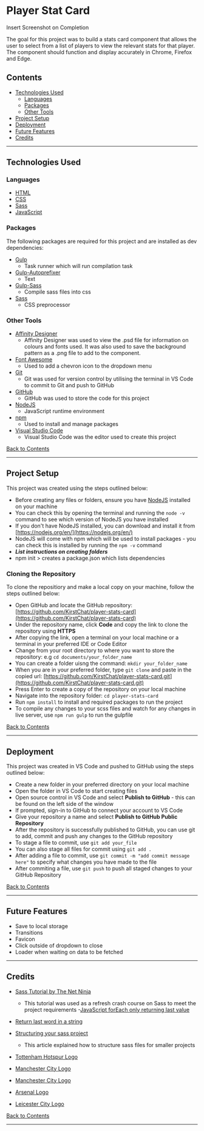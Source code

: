# Player Stat Card

Insert Screenshot on Completion

The goal for this project was to build a stats card component that allows the user to select from a list of players to view the relevant stats for that player. The component should function and display accurately in Chrome, Firefox and Edge.

## Contents

- [Technologies Used](#technologies-used)
  - [Languages](#languages)
  - [Packages](#packages)
  - [Other Tools](#other-tools)
- [Project Setup](#project-setup)
- [Deployment](#deployment)
- [Future Features](#future-features)
- [Credits](#credits)

---

## Technologies Used

### Languages

- [HTML](https://developer.mozilla.org/en-US/docs/Web/HTML)
- [CSS](https://developer.mozilla.org/en-US/docs/Web/CSS)
- [Sass](https://sass-lang.com/)
- [JavaScript](https://javascript.info/)

### Packages

The following packages are required for this project and are installed as dev dependencies:

- [Gulp](https://gulpjs.com/)
  - Task runner which will run compilation task
- [Gulp-Autoprefixer](https://www.npmjs.com/package/gulp-autoprefixer)
  - Text
- [Gulp-Sass](https://www.npmjs.com/package/gulp-sass)
  - Compile sass files into css
- [Sass](https://www.npmjs.com/package/sass)
  - CSS preprocessor

### Other Tools

- [Affinity Designer](https://affinity.serif.com/en-gb/designer/)
  - Affinity Designer was used to view the .psd file for information on colours and fonts used. It was also used to save the background pattern as a .png file to add to the component.
- [Font Awesome](https://fontawesome.com/)
  - Used to add a chevron icon to the dropdown menu
- [Git](https://git-scm.com/)
  - Git was used for version control by utilising the terminal in VS Code to commit to Git and push to GitHub
- [GitHub](https://github.com/)
  - GitHub was used to store the code for this project
- [NodeJS](https://nodejs.org/en/)
  - JavaScript runtime environment
- [npm](https://www.npmjs.com/)
  - Used to install and manage packages
- [Visual Studio Code](https://code.visualstudio.com/)
  - Visual Studio Code was the editor used to create this project

[Back to Contents](#contents)

---

## Project Setup

This project was created using the steps outlined below:

- Before creating any files or folders, ensure you have [NodeJS](https://nodejs.org/en/) installed on your machine
- You can check this by opening the terminal and running the `node -v` command to see which version of NodeJS you have installed
- If you don't have NodeJS installed, you can download and install it from [https://nodejs.org/en/](https://nodejs.org/en/)
- NodeJS will come with npm which will be used to install packages - you can check this is installed by running the `npm -v` command
- ***List instructions on creating folders***
- npm init > creates a package.json which lists dependencies

### Cloning the Repository

To clone the repositiory and make a local copy on your machine, follow the steps outlined below:

- Open GitHub and locate the GitHub repository: [https://github.com/KirstChat/player-stats-card](https://github.com/KirstChat/player-stats-card)
- Under the repository name, click **Code** and copy the link to clone the repository using **HTTPS**
- After copying the link, open a terminal on your local machine or a terminal in your preferred IDE or Code Editor
- Change from your root directory to where you want to store the repository: e.g `cd documents/your_folder_name`
- You can create a folder uisng the command: `mkdir your_folder_name`
- When you are in your preferred folder, type `git clone` and paste in the copied url: [https://github.com/KirstChat/player-stats-card.git](https://github.com/KirstChat/player-stats-card.git)
- Press Enter to create a copy of the repository on your local machine
- Navigate into the repository folder: `cd player-stats-card`
- Run `npm install` to install and required packages to run the project
- To compile any changes to your scss files and watch for any changes in live server, use `npm run gulp` to run the gulpfile

[Back to Contents](#contents)

---

## Deployment

This project was created in VS Code and pushed to GitHub using the steps outlined below:

- Create a new folder in your preferred directory on your local machine
- Open the folder in VS Code to start creating files
- Open source control in VS Code and select **Publish to GitHub** - this can be found on the left side of the window
- If prompted, sign-in to GitHub to connect your account to VS Code
- Give your repository a name and select **Publish to GitHub Public Repository**
- After the repository is successfully published to GitHub, you can use git to add, commit and push any changes to the GitHub repository
- To stage a file to commit, use `git add your_file`
- You can also stage all files for commit using `git add .`
- After adding a file to commit, use `git commit -m "add commit message here"` to specify what changes you have made to the file
- After commiting a file, use `git push` to push all staged changes to your GitHub Repository

[Back to Contents](#contents)

---

## Future Features

- Save to local storage
- Transitions
- Favicon
- Click outside of dropdown to close
- Loader when waiting on data to be fetched

---

## Credits

- [Sass Tutorial by The Net Ninja](https://www.youtube.com/watch?v=_kqN4hl9bGc&list=PL4cUxeGkcC9jxJX7vojNVK-o8ubDZEcNb)
  - This tutorial was used as a refresh crash course on Sass to meet the project requirements
-[JavaScript forEach only returning last value](https://stackoverflow.com/questions/46808693/foreach-prints-only-last-value-the-typical-closure-issue-in-javascript)
- [Return last word in a string](https://stackoverflow.com/questions/20883404/javascript-returning-the-last-word-in-a-string)
- [Structuring your sass project](https://itnext.io/structuring-your-sass-projects-c8d41fa55ed4)
  - This article explained how to structure sass files for smaller projects

- [Tottenham Hotspur Logo](https://en.wikipedia.org/wiki/Tottenham_Hotspur_F.C.)
- [Manchester City Logo](https://en.wikipedia.org/wiki/Manchester_City_F.C.)
- [Manchester City Logo](https://en.wikipedia.org/wiki/Manchester_United_F.C.)
- [Arsenal Logo](https://en.wikipedia.org/wiki/Arsenal_F.C.)
- [Leicester City Logo](https://en.wikipedia.org/wiki/Leicester_City_F.C.)

[Back to Contents](#contents)

---
